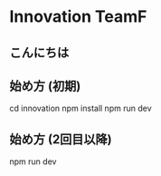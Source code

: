 # Innovation TeamF

## こんにちは

## 始め方 (初期)

cd innovation
npm install
npm run dev

## 始め方 (2回目以降)

npm run dev
